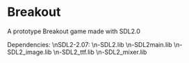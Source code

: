 # Breakout
A prototype Breakout game made with SDL2.0

Dependencies:
\nSDL2-2.07:
\n-SDL2.lib
\n-SDL2main.lib
\n-SDL2_image.lib
\n-SDL2_ttf.lib
\n-SDL2_mixer.lib
